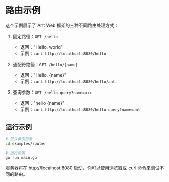 # 路由示例

这个示例展示了 Ant Web 框架的三种不同路由处理方式：

1. 固定路径：`GET /hello`
   - 返回："Hello, world"
   - 示例：`curl http://localhost:8080/hello`

2. 通配符路径：`GET /hello/{name}`
   - 返回："Hello, {name}"
   - 示例：`curl http://localhost:8080/hello/ant`

3. 查询参数：`GET /hello-query?name=xxx`
   - 返回："hello {name}"
   - 示例：`curl http://localhost:8080/hello-query?name=ant`

## 运行示例

```bash
# 进入示例目录
cd examples/router

# 运行示例
go run main.go
```

服务器将在 http://localhost:8080 启动，你可以使用浏览器或 curl 命令来测试不同的路由。